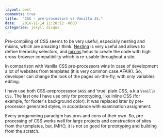 ```yaml
---
layout: post
comments: true
title:  "CSS - pre-processors vs Vanilla JS."
date:   2018-11-14 11:28:12 -0600
categories: jekyll disqus
---
```

Pre-compiling of CSS seems to be very useful, especially nesting and mixins, which are amazing I think. 
[Nesting][nesting-info] is very useful and allows to define hierarchy selectors, and [mixins][mixins-info] helps to create the code with high cross-browser compatibility which is re-usable throughout a site. 

In comparison with Vanilla CSS pre-processors wins in case of development a lot of websites from 
templates (it is very common case AFAIK). So, developer can change the look of the pages on-the-fly,
with only variables editing.

I have use both CSS-preprocesssor `SASS` and 'true' plain CSS, a.k.a `Vanilla CSS`. 
The last one I have use only for prototyping, like inline CSS (for example, for footer's background color).
It was replaced later by pre-processor generated styles, in accordance with examination assignment.

Every progamming paradigm has pros and cons of their own. So, pre-processing of CSS works well for large projects
and construction of sites from the templates, but, IMHO, it is not so good for prototyping and building from the scratch.

[nesting-info]: https://www.sitepoint.com/sass-basics-nesting/
[mixins-info]: https://scotch.io/tutorials/how-to-use-sass-mixins
